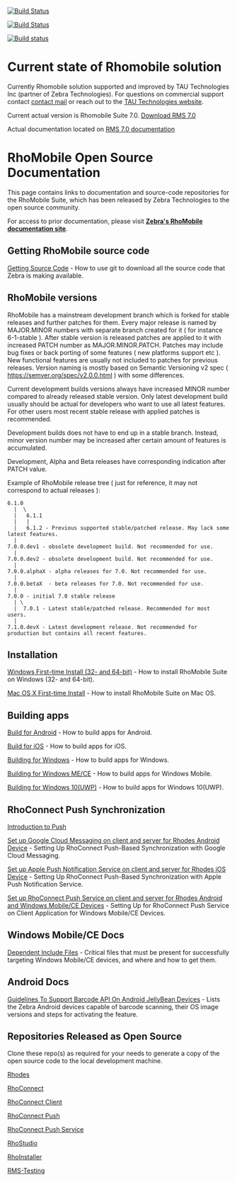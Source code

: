 [![Build Status](https://dev.azure.com/TauPlatform/rhodes/_apis/build/status/rhomobile.rhodes?branchName=master)](https://dev.azure.com/TauPlatform/rhodes/_build/latest?definitionId=1&branchName=master)

[![Build Status](https://travis-ci.org/rhomobile/rhodes.svg?branch=master)](https://travis-ci.org/rhomobile/rhodes)

[![Build status](https://ci.appveyor.com/api/projects/status/4c1uqndnfau9c8hq/branch/master?svg=true)](https://ci.appveyor.com/project/alex-epifanoff/rhodes/branch/master)

# Current state of Rhomobile solution

Currently Rhomobile solution supported and improved by TAU Technologies Inc (partner of Zebra Technologies).
For questions on commercial support contact [contact mail](mailto:info@tau-platform.com) or reach out to the [TAU Technologies website](http://www.tau-platform.com).

Current actual version is Rhomobile Suite 7.0. [Download RMS 7.0](http://tau-platform.com/developers/downloads/)

Actual documentation located on [RMS 7.0 documentation](http://docs.tau-platform.com/en/7.0/home)


# RhoMobile Open Source Documentation

This page contains links to documentation and source-code repositories for the RhoMobile Suite, which has been released by Zebra Technologies to the open source community.

For access to prior documentation, please visit **[Zebra's RhoMobile documentation site](http://docs.rhomobile.com/en/5.4/guide/welcome)**.


## Getting RhoMobile source code

[Getting Source Code](https://github.com/rhomobile/rhodes/blob/master/doc/oss/getting_source_code.md) - How to use git to download all the source code that Zebra is making available.

## RhoMobile versions

RhoMobile has a mainstream development branch which is forked for stable releases and further patches for them.
Every major release is named by MAJOR.MINOR numbers with separate branch created for it ( for instance 6-1-stable ).
After stable version is released patches are applied to it with increased PATCH number as MAJOR.MINOR.PATCH.
Patches may include bug fixes or back porting of some features ( new platforms support etc ). New functional features are usually not included to patches for previous releases.
Version naming is mostly based on Semantic Versioning v2 spec ( https://semver.org/spec/v2.0.0.html ) with some differences.

Current development builds versions always have increased MINOR number compared to already released stable version. Only latest development build usually should be actual for developers who want to use all latest features. For other users most recent stable release with applied patches is recommended.

Development builds does not have to end up in a stable branch. Instead, minor version number may be increased after certain amount of features is accumulated.

Development, Alpha and Beta releases have corresponding indication after PATCH value.

Example of RhoMobile release tree ( just for reference, it may not correspond to actual releases ):

```
6.1.0
  |  \
  |   6.1.1
  |   |
  |   6.1.2 - Previous supported stable/patched release. May lack some latest features.
  |
7.0.0.dev1 - obsolete development build. Not recommended for use.
  |
7.0.0.dev2 - obsolete development build. Not recommended for use.
  |
7.0.0.alphaX - alpha releases for 7.0. Not recommended for use.
  |
7.0.0.betaX  - beta releases for 7.0. Not recommended for use.
  |
7.0.0 - initial 7.0 stable release
  | \
  |  7.0.1 - Latest stable/patched release. Recommended for most users.
  |
7.1.0.devX - Latest development release. Not recommended for production but contains all recent features.
```

## Installation

[Windows First-time Install (32- and 64-bit)](http://docs.tau-platform.com/en/7.0/guide/rhomobile-install#windows-first-time-install-32--and-64-bit) - How to install RhoMobile Suite on Windows (32- and 64-bit).

[Mac OS X First-time Install](http://docs.tau-platform.com/en/7.0/guide/rhomobile-install#mac-os-x-first-time-install) - How to install RhoMobile Suite on Mac OS.

## Building apps

[Build for Android](http://docs.tau-platform.com/en/7.0/guide/build_android) - How to build apps for Android.

[Build for iOS](http://docs.tau-platform.com/en/7.0/guide/build_ios) - How to build apps for iOS.

[Building for Windows](http://docs.tau-platform.com/en/7.0/guide/build_win) - How to build apps for Windows.

[Building for Windows ME/CE](http://docs.tau-platform.com/en/7.0/guide/build_wm) - How to build apps for Windows Mobile.

[Building for Windows 10(UWP)](http://docs.tau-platform.com/en/7.0/guide/build_uwp) - How to build apps for Windows 10(UWP).


## RhoConnect Push Synchronization
[Introduction to Push](http://docs.tau-platform.com/en/7.0/rhoconnect/push)

[Set up Google Cloud Messaging on client and server for Rhodes Android Device](http://docs.tau-platform.com/en/7.0/rhoconnect/push-client-setup-android) - Setting Up RhoConnect Push-Based Synchronization with Google Cloud Messaging.

[Set up Apple Push Notification Service on client and server for Rhodes iOS Device](http://docs.tau-platform.com/en/7.0/rhoconnect/push-client-setup-ios) - Setting Up RhoConnect Push-Based Synchronization with Apple Push Notification Service.

[Set up RhoConnect Push Service on client and server for Rhodes Android and Windows Mobile/CE Devices](http://docs.tau-platform.com/en/7.0/rhoconnect/push-client-setup-rps) - Setting Up for RhoConnect Push Service on Client Application for Windows Mobile/CE Devices.


## Windows Mobile/CE Docs

[Dependent Include Files](https://github.com/rhomobile/rhodes/blob/master/doc/oss/WM_CE_Dependent_Include_Files.md) - Critical files that must be present for successfully targeting Windows Mobile/CE devices, and where and how to get them.


## Android Docs

[Guidelines To Support Barcode API On Android JellyBean Devices](https://github.com/rhomobile/rhodes/blob/master/doc/oss/Barcode_support_doc.md) - Lists the Zebra Android devices capable of barcode scanning, their OS image versions and steps for activating the feature.


## Repositories Released as Open Source

Clone these repo(s) as required for your needs to generate a copy of the open source code to the local development machine.

[Rhodes](https://github.com/rhomobile/rhodes/)

[RhoConnect](https://github.com/rhomobile/rhoconnect/)

[RhoConnect Client](https://github.com/rhomobile/rhoconnect-client/)

[RhoConnect Push](https://github.com/rhomobile/rhoconnect-push)

[RhoConnect Push Service](https://github.com/rhomobile/rhoconnect-push-service)

[RhoStudio](https://github.com/rhomobile/rhostudio/)

[RhoInstaller](https://github.com/rhomobile/rhoinstaller/)

[RMS-Testing](https://github.com/rhomobile/RMS-Testing)

